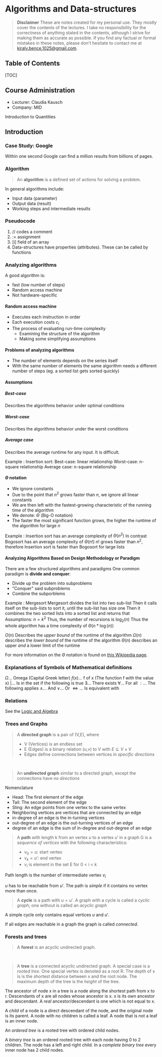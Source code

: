 Algorithms and Data-structures
==========================

> **Disclaimer**
> These are notes created for my personal use. They mostly cover the contents of the lectures. I take no responsibility for the correctness of anything stated in the contents, although I strive for making them as accurate as possible. If you find any factual or formal mistakes in these notes, please don't hesitate to contact me at [kiraly.bence.1025@gmail.com](mailto:kiraly.bence.1025@gmail.com).

## Table of Contents

[TOC]

## Course Administration

* Lecturer: Claudia Kausch
* Company: MID

Introduction to Quantities

## Introduction

### Case Study: Google

Within one second Google can find a million results from billions of pages.

### Algorithm

> An **algorithm** is a defined set of actions for solving a problem.

In general algorithms include:

* Input data (parameter)
* Output data (result)
* Working steps and intermediate results

### Pseudocode

1. // codes a comment
2. := assignment
3. [i] field of an array
4. Data-structures have properties (attributes). These can be called by functions

### Analyzing algorithms

A good algorithm is:

* fast (low number of steps)
* Random access machine
* Not hardware-specific

#### Random access machine

* Executes each instruction in order
* Each execution costs $c_i$
* The process of evaluating run-time complexity
	* Examining the structure of the algorithm
	* Making some simplifying assumptions

#### Problems of analyzing algorithms

* The number of elements depends on the series itself
* With the same number of elements the same algorithm needs a different number of steps (eg. a sorted list gets sorted quickly)

#### Assumptions

##### Best-case
Describes the algorithms behavior under optimal conditions

##### Worst-case
Describes the algorithms behavior under the worst conditions

##### Average case
Describes the average runtime for any input. It is difficult.

Example
: Insertion sort:
Best-case: linear relationship
Worst-case: n-square relationship
Average case: n-square relationship

#### $\Theta$ notation

* We ignore constants
* Due to the point that $n^2$ grows faster than $n$, we ignore all linear constants
* We are then left with the fastest-growing characteristic of the running time of the algorithm
* We denote: $\Theta$ (Big-O notation)
* The faster the most significant function grows, the higher the runtime of the algorithm for large $n$

Example
: Insertion sort has an average complexity of $\Theta(n^2)$
In contrast Bogosort has an average complexity of $\Theta(n!)$
$n!$ grows faster than $n^2$, therefore Insertion sort is faster than Bogosort for large lists

#### Analyzing Algorithms Based on Design Methodology or Paradigm

There are a few structured algorithms and paradigms
One common paradigm is **divide and conquer**:

* Divide up the problem into subproblems
* "Conquer" said subproblems
* Combine the subporblems

Example
: Mergesort
Mergesort divides the list into two sub-list
Then it calls itself on the sub-lists to sort it, until the sub-list has size one
Then it combines the two sorted lists into a sorted list and returns that
Assumptions: $n = k^2$
Thus, the number of recursions is $\log_2(n)$
Thus the whole algorithm has a time complexity of $\Theta(n*\log(n))$

$O(n)$ Describes the *upper bound* of the runtime of the algorithm
$\Omega(n)$ describes the *lower bound* of the runtime of the algorithm
$\Theta(n)$ describes an upper *and* a lower limit of the runtime

For more information on the $\Theta$ notation is found on [this Wikipedia page](https://en.wikipedia.org/wiki/Big_O_notation).

### Explanations of Symbols of Mathematical definitions

$\Omega \dots$ Omega (Capital Greek letter)
$f(x) \dots$ f of x (The function f with the value x)
$| \dots$ Is in the set if the following is true
$\exists \dots$ There exists
$\forall \dots$ For all
$: \dots$ The following applies
$\land \dots$ And
$\lor \dots$ Or
$\iff \dots$ Is equivalent with

### Relations 

See the [Logic and Algebra](Logic%20and%20Algebra.html)

### Trees and Graphs

> A **directed graph** is a pair of (V,E), where
>
> * V (Vertices) is an endless set
> * E (Edges) is a binary relation (u,v) to V with $E \subseteq V \times V$
> * Edges define connections between vertices in *specific directions*

&nbsp;

> An **undirected graph** similar to a directed graph, except the connections have *no directions*

Nomenclature

* Head: The first element of the edge
* Tail: The second element of the edge
* Sling: An edge points from one vertex to the same vertex
* Neighboring vertices are vertices that are connected by an edge
* in-degree of an edge is the in-turning vertices
* out-degree of an edge is the out-turning vertices of an edge
* degree of an edge is the sum of in-degree and out-degree of an edge

> A **path** with length k from an vertex $u$ to a vertex $u'$ in a graph G is a *sequence of vertices* with the following characteristics:
> 
> * $v_0 = u$: start vertex
> * $v_k = u'$: end vertex
> * $v_i$ is element in the set E for 0 < i < k

Path length is the number of intermediate vertex $v_i$

$u$ has to be reachable from $u'$. The path is *simple* if it contains no vertex more than once.

> A **cycle** is a path with $u =u'$. A graph with a cycle is called a *cyclic graph*; one without is called an *acyclic graph*

A simple cycle only contains equal vertices $u$ and $u'$.

If all edges are reachable in a graph the graph is called *connected.*

### Forests and trees

> A **forest** is an acyclic undirected graph.

&nbsp;

> A **tree** is a connected acyclic undirected graph. A special case is a *rooted tree*. One special vertex is denoted as a root R. The depth of x is is the shortest distance between x and the root node. The maximum depth of the tree is the *height* of the tree.

The ancestor of node x in a tree is a node along the shortest path from x to r. Descendants of x are all nodes whose ancestor is x. x is its own ancestor and descendant. A *real* ancestor/descendant is one which is not equal to x.

A *child* of a node is a direct descendant of the node, and the original node is its parent. A node with no children is called a leaf. A node that is not a leaf is an inner node.

An *ordered tree* is a rooted tree with ordered child nodes.

A *binary tree* is an ordered rooted tree with each node having 0 to 2 children. The node has a left and right child. In a *complete binary tree* every inner node has 2 child nodes.

